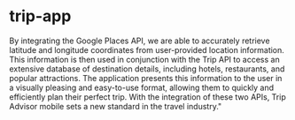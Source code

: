 # trip-app
By integrating the Google Places API, we are able to accurately retrieve latitude and longitude coordinates from user-provided location information. This information is then used in conjunction with the Trip API to access an extensive database of destination details, including hotels, restaurants, and popular attractions. The application presents this information to the user in a visually pleasing and easy-to-use format, allowing them to quickly and efficiently plan their perfect trip. With the integration of these two APIs, Trip Advisor mobile sets a new standard in the travel industry."
